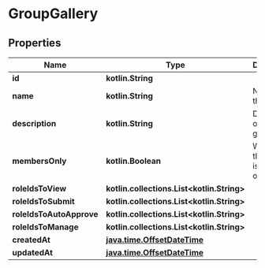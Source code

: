 
# GroupGallery

## Properties
Name | Type | Description | Notes
------------ | ------------- | ------------- | -------------
**id** | **kotlin.String** |  |  [optional]
**name** | **kotlin.String** | Name of the gallery. |  [optional]
**description** | **kotlin.String** | Description of the gallery. |  [optional]
**membersOnly** | **kotlin.Boolean** | Whether the gallery is members only. |  [optional]
**roleIdsToView** | **kotlin.collections.List&lt;kotlin.String&gt;** |  |  [optional]
**roleIdsToSubmit** | **kotlin.collections.List&lt;kotlin.String&gt;** |  |  [optional]
**roleIdsToAutoApprove** | **kotlin.collections.List&lt;kotlin.String&gt;** |  |  [optional]
**roleIdsToManage** | **kotlin.collections.List&lt;kotlin.String&gt;** |  |  [optional]
**createdAt** | [**java.time.OffsetDateTime**](java.time.OffsetDateTime.md) |  |  [optional]
**updatedAt** | [**java.time.OffsetDateTime**](java.time.OffsetDateTime.md) |  |  [optional]



